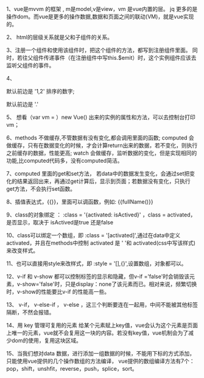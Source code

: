 1、vue是mvvm 的框架 , m是model,v是view，vm 是vue内置的层。
  jq 更多的是操作dom。而vue是更多的操作数据,数据和页面之间的联动(VM)，就是vue实现的。

2、 html的层级关系就是父和子组件的关系。

3、注册一个组件和使用该组件时，把这个组件的方法，都写到注册组件里面。
   同时，若往父组件传递事件（在注册组件中写this.$emit）时，这个实例组件应该去监听父组件的事件。

4、<ol></ol> 默认前边是 '1,2' 排序的数字; <ul></ul> 默认前边是 '.'

5、 想看（var vm = ）new Vue() 出来的实例的属性和方法，可以去控制台打印vm；

6、methods 不做缓存,不管数据有没有变化,都会调用里面的函数;
  computed 会做缓存，只有在数据变化的时候，才会计算return出来的数据，若不变化，则执行之前缓存的数据，性能更高;
  watch 会做缓存，监听数据的变化，但是实现相同的功能,比computed代码多，没有computed简洁。

7、computed 里面的get和set方法， 若data中的数据发生变化，会通过set把变化的结果返回出来，再通过get计算后，显示到页面；若数据没有变化，只执行get方法，不会执行set函数。

8、插值表达式，{{}}，里面可以调函数，例如: {{fullName()}}

9、class的对象绑定 ： :class = '{activated: isActived}' ，class = activated，是否显示，取决于 isActived是true 还是false

10、class可以绑定一个数组，即 :class = '[activated]',通过在data中定义activated，并且在methods中控制 activated 是 ' '和 activated(css中写该样式) 来改变样式。

11、也可以直接用style来改样式，即 :style = '[],{}',设置数组，对象都可以。

12、v-if 和 v-show 都可以控制标签的显示和隐藏，但v-if ='false'时会销毁该元素，v-show='false'时，只是display：none了该元素而已。相对来说，频繁切换时，v-show的性能要比v-if 的性能高一些。

13、 v-if， v-else-if ， v-else  ，这三个判断要连在一起用，中间不能被其他标签隔断，不然会报错。

14、用  key 管理可复用的元素
  给某个元素赋上key值，vue会认为这个元素是页面上唯一的元素，vue就不会复用这一块的内容。若没有key值，vue机制会为了减少dom的使用，复用这块区域。

15、当我们想对data 数据，进行添加一组数据的时候，不能用下标的方式添加，只能使用vue提供的几个操作数组的方法编译，
    vue提供的数组编译方法有7个：pop，shift，unshfit，reverse，push，splice，sort。



